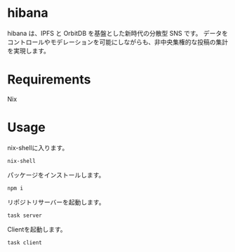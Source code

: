 # hibana

hibana は、IPFS と OrbitDB を基盤とした新時代の分散型 SNS です。
データをコントロールやモデレーションを可能にしながらも、非中央集権的な投稿の集計を実現します。

# Requirements

Nix

# Usage

nix-shellに入ります。

```
nix-shell
```

パッケージをインストールします。

```
npm i
```

リポジトリサーバーを起動します。
```
task server
```

Clientを起動します。
```
task client
```
